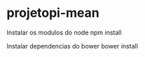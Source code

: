# projetopi-mean

Instalar os modulos do node 
npm install

Instalar dependencias do bower 
bower install



